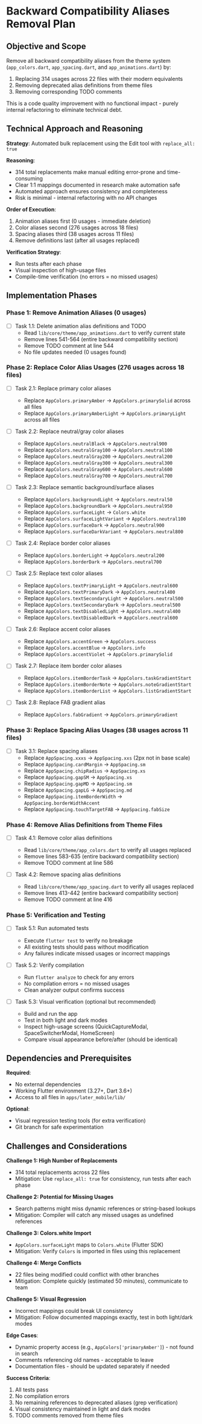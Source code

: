 # Backward Compatibility Aliases Removal Plan

## Objective and Scope

Remove all backward compatibility aliases from the theme system (`app_colors.dart`, `app_spacing.dart`, and `app_animations.dart`) by:
1. Replacing 314 usages across 22 files with their modern equivalents
2. Removing deprecated alias definitions from theme files
3. Removing corresponding TODO comments

This is a code quality improvement with no functional impact - purely internal refactoring to eliminate technical debt.

## Technical Approach and Reasoning

**Strategy**: Automated bulk replacement using the Edit tool with `replace_all: true`

**Reasoning**:
- 314 total replacements make manual editing error-prone and time-consuming
- Clear 1:1 mappings documented in research make automation safe
- Automated approach ensures consistency and completeness
- Risk is minimal - internal refactoring with no API changes

**Order of Execution**:
1. Animation aliases first (0 usages - immediate deletion)
2. Color aliases second (276 usages across 18 files)
3. Spacing aliases third (38 usages across 11 files)
4. Remove definitions last (after all usages replaced)

**Verification Strategy**:
- Run tests after each phase
- Visual inspection of high-usage files
- Compile-time verification (no errors = no missed usages)

## Implementation Phases

### Phase 1: Remove Animation Aliases (0 usages)
- [ ] Task 1.1: Delete animation alias definitions and TODO
  - Read `lib/core/theme/app_animations.dart` to verify current state
  - Remove lines 541-564 (entire backward compatibility section)
  - Remove TODO comment at line 544
  - No file updates needed (0 usages found)

### Phase 2: Replace Color Alias Usages (276 usages across 18 files)
- [ ] Task 2.1: Replace primary color aliases
  - Replace `AppColors.primaryAmber` → `AppColors.primarySolid` across all files
  - Replace `AppColors.primaryAmberLight` → `AppColors.primaryLight` across all files

- [ ] Task 2.2: Replace neutral/gray color aliases
  - Replace `AppColors.neutralBlack` → `AppColors.neutral900`
  - Replace `AppColors.neutralGray100` → `AppColors.neutral100`
  - Replace `AppColors.neutralGray200` → `AppColors.neutral200`
  - Replace `AppColors.neutralGray300` → `AppColors.neutral300`
  - Replace `AppColors.neutralGray600` → `AppColors.neutral600`
  - Replace `AppColors.neutralGray700` → `AppColors.neutral700`

- [ ] Task 2.3: Replace semantic background/surface aliases
  - Replace `AppColors.backgroundLight` → `AppColors.neutral50`
  - Replace `AppColors.backgroundDark` → `AppColors.neutral950`
  - Replace `AppColors.surfaceLight` → `Colors.white`
  - Replace `AppColors.surfaceLightVariant` → `AppColors.neutral100`
  - Replace `AppColors.surfaceDark` → `AppColors.neutral900`
  - Replace `AppColors.surfaceDarkVariant` → `AppColors.neutral800`

- [ ] Task 2.4: Replace border color aliases
  - Replace `AppColors.borderLight` → `AppColors.neutral200`
  - Replace `AppColors.borderDark` → `AppColors.neutral700`

- [ ] Task 2.5: Replace text color aliases
  - Replace `AppColors.textPrimaryLight` → `AppColors.neutral600`
  - Replace `AppColors.textPrimaryDark` → `AppColors.neutral400`
  - Replace `AppColors.textSecondaryLight` → `AppColors.neutral500`
  - Replace `AppColors.textSecondaryDark` → `AppColors.neutral500`
  - Replace `AppColors.textDisabledLight` → `AppColors.neutral400`
  - Replace `AppColors.textDisabledDark` → `AppColors.neutral600`

- [ ] Task 2.6: Replace accent color aliases
  - Replace `AppColors.accentGreen` → `AppColors.success`
  - Replace `AppColors.accentBlue` → `AppColors.info`
  - Replace `AppColors.accentViolet` → `AppColors.primarySolid`

- [ ] Task 2.7: Replace item border color aliases
  - Replace `AppColors.itemBorderTask` → `AppColors.taskGradientStart`
  - Replace `AppColors.itemBorderNote` → `AppColors.noteGradientStart`
  - Replace `AppColors.itemBorderList` → `AppColors.listGradientStart`

- [ ] Task 2.8: Replace FAB gradient alias
  - Replace `AppColors.fabGradient` → `AppColors.primaryGradient`

### Phase 3: Replace Spacing Alias Usages (38 usages across 11 files)
- [ ] Task 3.1: Replace spacing aliases
  - Replace `AppSpacing.xxxs` → `AppSpacing.xxs` (2px not in base scale)
  - Replace `AppSpacing.cardMargin` → `AppSpacing.sm`
  - Replace `AppSpacing.chipRadius` → `AppSpacing.xs`
  - Replace `AppSpacing.gapSM` → `AppSpacing.xs`
  - Replace `AppSpacing.gapMD` → `AppSpacing.sm`
  - Replace `AppSpacing.gapLG` → `AppSpacing.md`
  - Replace `AppSpacing.itemBorderWidth` → `AppSpacing.borderWidthAccent`
  - Replace `AppSpacing.touchTargetFAB` → `AppSpacing.fabSize`

### Phase 4: Remove Alias Definitions from Theme Files
- [ ] Task 4.1: Remove color alias definitions
  - Read `lib/core/theme/app_colors.dart` to verify all usages replaced
  - Remove lines 583-635 (entire backward compatibility section)
  - Remove TODO comment at line 586

- [ ] Task 4.2: Remove spacing alias definitions
  - Read `lib/core/theme/app_spacing.dart` to verify all usages replaced
  - Remove lines 413-442 (entire backward compatibility section)
  - Remove TODO comment at line 416

### Phase 5: Verification and Testing
- [ ] Task 5.1: Run automated tests
  - Execute `flutter test` to verify no breakage
  - All existing tests should pass without modification
  - Any failures indicate missed usages or incorrect mappings

- [ ] Task 5.2: Verify compilation
  - Run `flutter analyze` to check for any errors
  - No compilation errors = no missed usages
  - Clean analyzer output confirms success

- [ ] Task 5.3: Visual verification (optional but recommended)
  - Build and run the app
  - Test in both light and dark modes
  - Inspect high-usage screens (QuickCaptureModal, SpaceSwitcherModal, HomeScreen)
  - Compare visual appearance before/after (should be identical)

## Dependencies and Prerequisites

**Required**:
- No external dependencies
- Working Flutter environment (3.27+, Dart 3.6+)
- Access to all files in `apps/later_mobile/lib/`

**Optional**:
- Visual regression testing tools (for extra verification)
- Git branch for safe experimentation

## Challenges and Considerations

**Challenge 1: High Number of Replacements**
- 314 total replacements across 22 files
- Mitigation: Use `replace_all: true` for consistency, run tests after each phase

**Challenge 2: Potential for Missing Usages**
- Search patterns might miss dynamic references or string-based lookups
- Mitigation: Compiler will catch any missed usages as undefined references

**Challenge 3: Colors.white Import**
- `AppColors.surfaceLight` maps to `Colors.white` (Flutter SDK)
- Mitigation: Verify `Colors` is imported in files using this replacement

**Challenge 4: Merge Conflicts**
- 22 files being modified could conflict with other branches
- Mitigation: Complete quickly (estimated 50 minutes), communicate to team

**Challenge 5: Visual Regression**
- Incorrect mappings could break UI consistency
- Mitigation: Follow documented mappings exactly, test in both light/dark modes

**Edge Cases**:
- Dynamic property access (e.g., `AppColors['primaryAmber']`) - not found in search
- Comments referencing old names - acceptable to leave
- Documentation files - should be updated separately if needed

**Success Criteria**:
1. All tests pass
2. No compilation errors
3. No remaining references to deprecated aliases (grep verification)
4. Visual consistency maintained in light and dark modes
5. TODO comments removed from theme files
